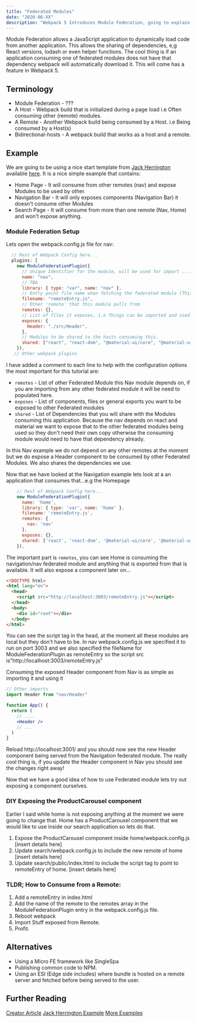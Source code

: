 ```yaml
---
title: "Federated Modules"
date: "2020-06-XX"
description: "Webpack 5 Introduces Module Federation, going to explain the what and why"
---
```


Module Federation allows a JavaScript application to dynamically load code from another application. This allows the sharing of dependencies, e,g React versions, lodash or even helper functions. The cool thing is if an application consuming one of federated modules does not have that dependency webpack will automatically download it. This will come has a feature in Webpack 5.

## Terminology

- Module Federation - ???
- A Host - Webpack build that is initialized during a page load i.e Often consuming other (remote) modules.
- A Remote - Another Webpack build being consumed by a Host. i.e Being consumed by a Host(s)
- Bidirectional-hosts - A webpack build that works as a host and a remote.

## Example

We are going to be using a nice start template from [Jack Herrington](https://github.com/module-federation) available [here](https://github.com/jherr/wp5-intro-video-code). It is a nice simple example that contains:

- Home Page - It will consume from other remotes (nav) and expose Modules to be used by other.
- Navigation Bar - It will only exposes components (Navigation Bar) it doesn't consume other Modules
- Search Page - It will consume from more than one remote (Nav, Home) and won't expose anything.

### Module Federation Setup

Lets open the webpack.config.js file for nav:

```js
  // Rest of Webpack Config here...
  plugins: [
    new ModuleFederationPlugin({
      // Unique Identifier for the module, will be used for import .... from [name]
      name: "nav",
      // TBA
      library: { type: "var", name: "nav" },
      // Entry point file name when fetching the federated module (This will be usually linked in <script> tag in application consuming this module)
      filename: "remoteEntry.js",
      // Other 'remote' that this module pulls from
      remotes: {},
      // List of files it exposes, i.e Things can be imported and used in other hosts or remotes
      exposes: {
        Header: "./src/Header",
      },
      // Modules to be shared to the hosts consuming this.
      shared: ["react", "react-dom", "@material-ui/core", "@material-ui/icons"],
    }),
   // Other webpack plugins
```

I have added a comment to each line to help with the configuration options the most important for this tutorial are:

- `remotes` - List of other Federated Module this Nav module depends on, if you are importing from any other federated module it will be need to populated here.
- `exposes` - List of components, files or general exports you want to be exposed to other Federated modules
- `shared` - List of Dependencies that you will share with the Modules consuming this application. Because the nav depends on react and material we want to expose that to the other federated modules being used so they don't need their own copy otherwise the consuming module would need to have that dependency already.

In this Nav example we do not depend on any other remotes at the moment but we do expose a Header component to be consumed by other Federated Modules. We also shares the dependencies we use.

Now that we have looked at the Navigation example lets look at a an application that consumes that...e.g the Homepage

```js home/webpack.config.js
    // Rest of Webpack Config here...
    new ModuleFederationPlugin({
      name: 'home',
      library: { type: 'var', name: 'home' },
      filename: 'remoteEntry.js',
      remotes: {
        nav: 'nav'
      },
      exposes: {},
      shared: ['react', 'react-dom', '@material-ui/core', '@material-ui/icons']
    }),
```

The important part is `remotes`, you can see Home is consuming the navigation/nav federated module and anything that is exported from that is available. It will also expose a component later on...

```html home/index.html
<!DOCTYPE html>
<html lang="en">
  <head>
    <script src="http://localhost:3003/remoteEntry.js"></script>
  </head>
  <body>
    <div id="root"></div>
  </body>
</html>
```

You can see the script tag in the head, at the moment all these modules are local but they don't have to be. In nav webpack.config.js we specified it to run on port 3003 and we also specified the fileName for ModuleFederationPlugin as remoteEntry so the script src is"http://localhost:3003/remoteEntry.js"

Consuming the exposed Header component from Nav is as simple as importing it and using it

```jsx App.jsx
// Other imports
import Header from "nav/Header"

function App() {
  return (
    // ....
    <Header />
    // ...
  )
}
```

Reload http://localhost:3001/ and you should now see the new Header component being served from the Navigation federated module. The really cool thing is, if you update the Header component in Nav you should see the changes right away!

Now that we have a good idea of how to use Federated module lets try out exposing a component ourselves.

### DIY Exposing the ProductCarousel component

Earlier I said while home is not exposing anything at the moment we were going to change that. Home has a ProductCarousel component that we would like to use inside our search application so lets do that.

1. Expose the ProductCarousel component inside home/webpack.config.js
   [insert details here]
2. Update search/webpack.config.js to include the new remote of home
   [insert details here]
3. Update search/public/index.html to include the script tag to point to remoteEntry of home.
   [insert details here]

### TLDR; How to Consume from a Remote:

1. Add a remoteEntry in index.html
2. Add the name of the remote to the remotes array in the ModuleFederationPlugin entry in the webpack.config.js file.
3. Reboot webpack
4. Import Stuff exposed from Remote.
5. Profit.

## Alternatives

- Using a Micro FE framework like SingleSpa
- Publishing common code to NPM.
- Using an ESI (Edge side includes) where bundle is hosted on a remote server and fetched before being served to the user.

## Further Reading

[Creator Article](https://medium.com/swlh/webpack-5-module-federation-a-game-changer-to-javascript-architecture-bcdd30e02669)
[Jack Herrington Example](https://www.youtube.com/watch?v=D3XYAx30CNc)
[More Examples](https://github.com/module-federation)
